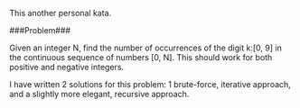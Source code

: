 This another personal kata.

###Problem###

Given an integer N, find the number of occurrences of the digit k:[0, 9] in the continuous sequence of numbers [0, N].
This should work for both positive and negative integers.

I have written 2 solutions for this problem: 1 brute-force, iterative approach, and a slightly more elegant, recursive approach.
